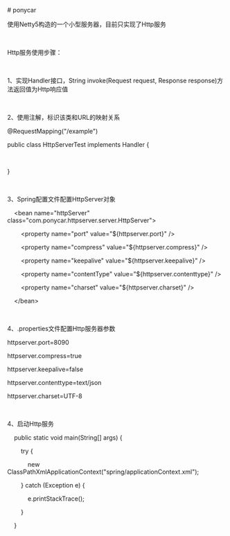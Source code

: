 <p># ponycar</p>
<p>使用Netty5构造的一个小型服务器，目前只实现了Http服务</p>
<p>&nbsp;</p>
<p>Http服务使用步骤：</p>
<p>&nbsp;</p>
<p>1、实现Handler接口，String invoke(Request request, Response response)方法返回值为Http响应值</p>
<p>&nbsp;</p>
<p>2、使用注解，标识该类和URL的映射关系</p>
<p>@RequestMapping("/example")</p>
<p>public class HttpServerTest implements Handler {</p>
<p>&nbsp;</p>
<p>}</p>
<p>&nbsp;</p>
<p>3、Spring配置文件配置HttpServer对象</p>
<p>&nbsp; &nbsp; &lt;bean name="httpServer" class="com.ponycar.httpserver.server.HttpServer"&gt;</p>
<p>&nbsp; &nbsp; &nbsp; &nbsp; &lt;property name="port" value="${httpserver.port}" /&gt;</p>
<p>&nbsp; &nbsp; &nbsp; &nbsp; &lt;property name="compress" value="${httpserver.compress}" /&gt;</p>
<p>&nbsp; &nbsp; &nbsp; &nbsp; &lt;property name="keepalive" value="${httpserver.keepalive}" /&gt;</p>
<p>&nbsp; &nbsp; &nbsp; &nbsp; &lt;property name="contentType" value="${httpserver.contenttype}" /&gt;</p>
<p>&nbsp; &nbsp; &nbsp; &nbsp; &lt;property name="charset" value="${httpserver.charset}" /&gt;</p>
<p>&nbsp; &nbsp; &lt;/bean&gt;</p>
<p>&nbsp;</p>
<p>4、.properties文件配置Http服务器参数</p>
<p>httpserver.port=8090</p>
<p>httpserver.compress=true</p>
<p>httpserver.keepalive=false</p>
<p>httpserver.contenttype=text/json</p>
<p>httpserver.charset=UTF-8</p>
<p>&nbsp;</p>
<p>4、启动Http服务</p>
<p>&nbsp; &nbsp; public static void main(String[] args) {</p>
<p>&nbsp; &nbsp; &nbsp; &nbsp; try {</p>
<p>&nbsp; &nbsp; &nbsp; &nbsp; &nbsp; &nbsp; new ClassPathXmlApplicationContext("spring/applicationContext.xml");</p>
<p>&nbsp; &nbsp; &nbsp; &nbsp; } catch (Exception e) {</p>
<p>&nbsp; &nbsp; &nbsp; &nbsp; &nbsp; &nbsp; e.printStackTrace();</p>
<p>&nbsp; &nbsp; &nbsp; &nbsp; }</p>
<p>&nbsp; &nbsp; }</p>